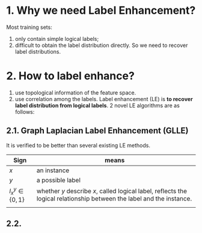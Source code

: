 # 1. Why we need Label Enhancement?

Most training sets:
1. only contain simple logical labels;
2. difficult to obtain the label distribution directly.
So we need to recover label distributions.
# 2. How to label enhance?
1. use topological information of the feature space.
2. use correlation among the labels.
Label enhancement (LE) is **to recover label distribution from logical labels**.
2 novel LE algorithms are as follows:
## 2.1. Graph Laplacian Label Enhancement (GLLE)

It is verified to be better than several existing LE methods.

| Sign               | means                    |
| ------------------ | ------------------------ |
| $x$                | an instance              |
| $y$                | a possible label         |
| $l_x^y\in \{0,1\}$ | whether $y$ describe $x$, called logical label, reflects the logical relationship between the label and the instance. |
|                    |                          |

## 2.2. 